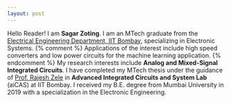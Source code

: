 ```yaml
---
layout: post
---
```

  Hello Reader! I am **Sagar Zoting**. I am an MTech graduate from the [Electrical Engineering Department, IIT Bombay](https://www.ee.iitb.ac.in/web), specializing in Electronic Systems.
  {% comment %}
 Applications of the interest include high speed converters and low power circuits for the machine learning application.
{% endcomment %}
  My research interests include **Analog and Mixed-Signal Integrated Circuits**. I have completed my MTech thesis under the guidance of [Prof. Rajesh Zele](http://www.ee.iitb.ac.in/~zelerajesh/index.php) in **Advanced Integrated Circuits and System Lab** (aiCAS) at IIT Bombay. I received my B.E. degree from Mumbai University in 2019 with a specialization in the Electronic Engineering. 
